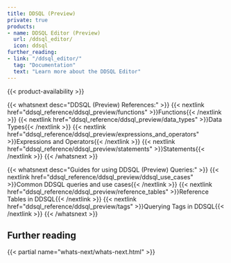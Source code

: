 ```yaml
---
title: DDSQL (Preview)
private: true
products:
- name: DDSQL Editor (Preview)
  url: /ddsql_editor/
  icon: ddsql
further_reading:
- link: "/ddsql_editor/"
  tag: "Documentation"
  text: "Learn more about the DDSQL Editor"
---
```


{{< product-availability >}}

{{< whatsnext desc="DDSQL (Preview) References:" >}}
    {{< nextlink href="ddsql_reference/ddsql_preview/functions" >}}Functions{{< /nextlink >}}
    {{< nextlink href="ddsql_reference/ddsql_preview/data_types" >}}Data Types{{< /nextlink >}}
    {{< nextlink href="ddsql_reference/ddsql_preview/expressions_and_operators" >}}Expressions and Operators{{< /nextlink >}}
    {{< nextlink href="ddsql_reference/ddsql_preview/statements" >}}Statements{{< /nextlink >}}
{{< /whatsnext >}}

{{< whatsnext desc="Guides for using DDSQL (Preview) Queries:" >}}
    {{< nextlink href="ddsql_reference/ddsql_preview/ddsql_use_cases" >}}Common DDSQL queries and use cases{{< /nextlink >}}
    {{< nextlink href="ddsql_reference/ddsql_preview/reference_tables" >}}Reference Tables in DDSQL{{< /nextlink >}}
    {{< nextlink href="ddsql_reference/ddsql_preview/tags" >}}Querying Tags in DDSQL{{< /nextlink >}}
{{< /whatsnext >}}

## Further reading

{{< partial name="whats-next/whats-next.html" >}}